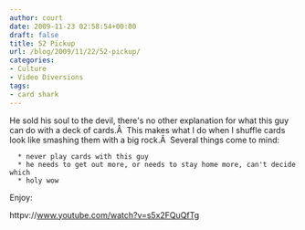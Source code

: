 ```yaml
---
author: court
date: 2009-11-23 02:58:54+00:00
draft: false
title: 52 Pickup
url: /blog/2009/11/22/52-pickup/
categories:
- Culture
- Video Diversions
tags:
- card shark
---
```


He sold his soul to the devil, there's no other explanation for what this guy can do with a deck of cards.Â  This makes what I do when I shuffle cards look like smashing them with a big rock.Â  Several things come to mind:



	  * never play cards with this guy
	  * he needs to get out more, or needs to stay home more, can't decide which
	  * holy wow

Enjoy:

httpv://www.youtube.com/watch?v=s5x2FQuQfTg
